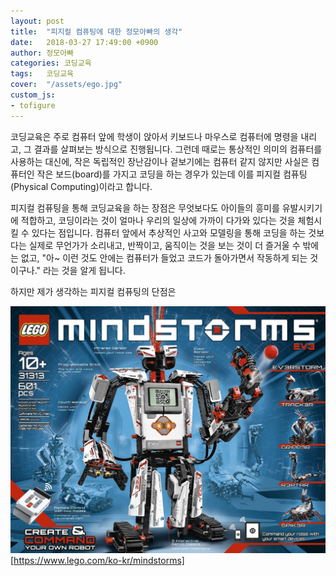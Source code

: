 ```yaml
---
layout: post
title:  "피지컬 컴퓨팅에 대한 정모아빠의 생각"
date:   2018-03-27 17:49:00 +0900
author: 정모아빠
categories: 코딩교육
tags:	코딩교육
cover:  "/assets/ego.jpg"
custom_js:
- tofigure
---
```


코딩교육은 주로 컴퓨터 앞에 학생이 앉아서 키보드나 마우스로 컴퓨터에 명령을 내리고, 그 결과를 살펴보는 방식으로 진행됩니다. 그런데 때로는 통상적인 의미의 컴퓨터를 사용하는 대신에, 작은 독립적인 장난감이나 겉보기에는 컴퓨터 같지 않지만 사실은 컴퓨터인 작은 보드(board)를 가지고 코딩을 하는 경우가 있는데 이를 피지컬 컴퓨팅(Physical Computing)이라고 합니다.

피지컬 컴퓨팅을 통해 코딩교육을 하는 장점은 무엇보다도 아이들의 흥미를 유발시키기에 적합하고, 코딩이라는 것이 얼마나 우리의 일상에 가까이 다가와 있다는 것을 체험시킬 수 있다는 점입니다. 컴퓨터 앞에서 추상적인 사고와 모델링을 통해 코딩을 하는 것보다는 실제로 무언가가 소리내고, 반짝이고, 움직이는 것을 보는 것이 더 즐거울 수 밖에는 없고, "아~ 이런 것도 안에는 컴퓨터가 들었고 코드가 돌아가면서 작동하게 되는 것이구나." 라는 것을 알게 됩니다.

하지만 제가 생각하는 피지컬 컴퓨팅의 단점은 

![](/assets/LEGO-Mindstorms-EV3.jpg)[https://www.lego.com/ko-kr/mindstorms]
